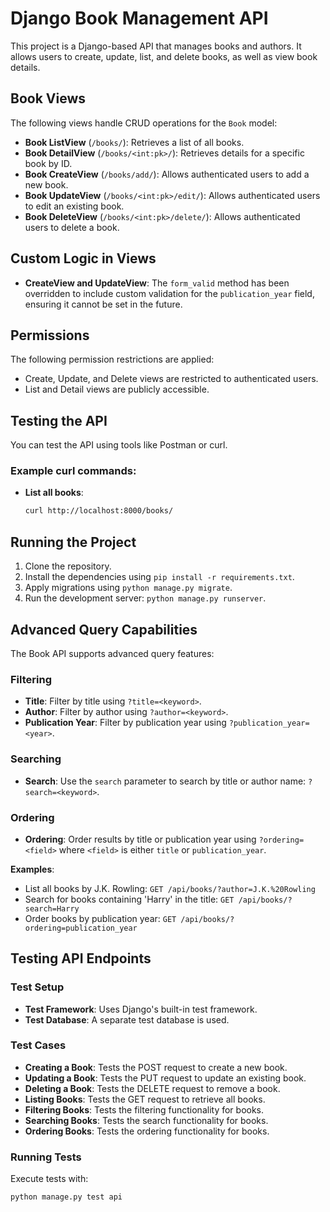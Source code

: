# Django Book Management API

This project is a Django-based API that manages books and authors. It allows users to create, update, list, and delete books, as well as view book details.

## Book Views

The following views handle CRUD operations for the `Book` model:

- **Book ListView** (`/books/`): Retrieves a list of all books.
- **Book DetailView** (`/books/<int:pk>/`): Retrieves details for a specific book by ID.
- **Book CreateView** (`/books/add/`): Allows authenticated users to add a new book.
- **Book UpdateView** (`/books/<int:pk>/edit/`): Allows authenticated users to edit an existing book.
- **Book DeleteView** (`/books/<int:pk>/delete/`): Allows authenticated users to delete a book.

## Custom Logic in Views

- **CreateView and UpdateView**: The `form_valid` method has been overridden to include custom validation for the `publication_year` field, ensuring it cannot be set in the future.

## Permissions

The following permission restrictions are applied:
- Create, Update, and Delete views are restricted to authenticated users.
- List and Detail views are publicly accessible.

## Testing the API

You can test the API using tools like Postman or curl.

### Example curl commands:

- **List all books**:
  ```bash
  curl http://localhost:8000/books/


## Running the Project

1. Clone the repository.
2. Install the dependencies using `pip install -r requirements.txt`.
3. Apply migrations using `python manage.py migrate`.
4. Run the development server: `python manage.py runserver`.

## Advanced Query Capabilities

The Book API supports advanced query features:

### Filtering

- **Title**: Filter by title using `?title=<keyword>`.
- **Author**: Filter by author using `?author=<keyword>`.
- **Publication Year**: Filter by publication year using `?publication_year=<year>`.

### Searching

- **Search**: Use the `search` parameter to search by title or author name: `?search=<keyword>`.

### Ordering

- **Ordering**: Order results by title or publication year using `?ordering=<field>` where `<field>` is either `title` or `publication_year`.

**Examples**:

- List all books by J.K. Rowling: `GET /api/books/?author=J.K.%20Rowling`
- Search for books containing 'Harry' in the title: `GET /api/books/?search=Harry`
- Order books by publication year: `GET /api/books/?ordering=publication_year`

## Testing API Endpoints

### Test Setup
- **Test Framework**: Uses Django's built-in test framework.
- **Test Database**: A separate test database is used.

### Test Cases
- **Creating a Book**: Tests the POST request to create a new book.
- **Updating a Book**: Tests the PUT request to update an existing book.
- **Deleting a Book**: Tests the DELETE request to remove a book.
- **Listing Books**: Tests the GET request to retrieve all books.
- **Filtering Books**: Tests the filtering functionality for books.
- **Searching Books**: Tests the search functionality for books.
- **Ordering Books**: Tests the ordering functionality for books.

### Running Tests
Execute tests with:
```bash
python manage.py test api